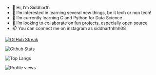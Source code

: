 - 👋 Hi, I’m Siddharth
- 👀 I’m interested in learning several new things, be it tech or non tech!
- 🌱 I’m currently learning C and Python for Data Science
- 💞️ I’m looking to collaborate on fun projects, especially open source
- 📫 You can connect me on instagram as siddharthhhh08


[![GitHub Streak](https://github-readme-streak-stats.herokuapp.com?user=why-sid&theme=nightowl&date_format=M%20j%5B%2C%20Y%5D)](https://git.io/streak-stats)

![Github Stats](https://github-readme-stats-sigma-five.vercel.app/api?username=why-sid&count_private=true&show_icons=true&include_all_commits=true&env_var)


![Top Langs](https://github-readme-stats-sigma-five.vercel.app/api/top-langs/?username=why-sid&hide=TeX&layout=compact)


![Profile views](https://komarev.com/ghpvc/?username=why-sid&color=blueviolet&style=plastic)


<!---
why-sid/why-sid is a ✨ special ✨ repository because its `README.md` (this file) appears on your GitHub profile.
You can click the Preview link to take a look at your changes.
--->
